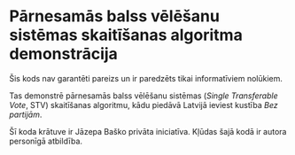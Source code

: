 # Pārnesamās balss vēlēšanu sistēmas skaitīšanas algoritma demonstrācija

Šis kods nav garantēti pareizs un ir paredzēts tikai informatīviem nolūkiem.

Tas demonstrē pārnesamās balss vēlēšanu sistēmas (_Single Transferable Vote_, STV) skaitīšanas algoritmu,
kādu piedāvā Latvijā ieviest kustība _Bez partijām_.

Šī koda krātuve ir Jāzepa Baško privāta iniciatīva. Kļūdas šajā kodā ir autora personīgā atbildība.
